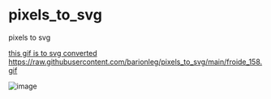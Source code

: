 # pixels_to_svg
pixels to svg

[this gif is to svg converted
](https://raw.githubusercontent.com/barionleg/pixels_to_svg/main/froide_158.gif
)
https://raw.githubusercontent.com/barionleg/pixels_to_svg/main/froide_158.gif


![image](https://github.com/barionleg/pixels_to_svg/assets/102619282/33f89e6d-e83f-4edd-9c46-067e768a5353)
